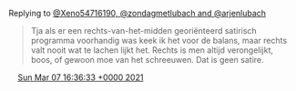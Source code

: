 Replying to [@Xeno54716190, @zondagmetlubach and @arjenlubach](https://twitter.com/Xeno54716190/status/1368572533814026243)

> Tja als er een rechts\-van\-het\-midden georiënteerd satirisch programma voorhandig was keek ik het voor de balans, maar rechts valt nooit wat te lachen lijkt het\. Rechts is men altijd verongelijkt, boos, of gewoon moe van het schreeuwen\. Dat is geen satire\.

<img src="../../media/tweet.ico" width="12" /> [Sun Mar 07 16:36:33 +0000 2021](https://twitter.com/DromerDenker/status/1368601475086249984)